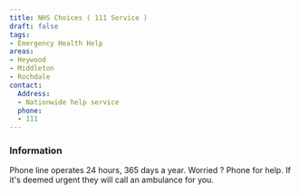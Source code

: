 ```yaml
---
title: NHS Choices ( 111 Service )
draft: false
tags:
- Emergency Health Help
areas:
- Heywood
- Middleton
- Rochdale
contact:
  Address:
  - Nationwide help service
  phone:
  - 111
---
```

### Information
Phone line operates 24 hours, 365 days a year. Worried ? Phone for help. If it's deemed urgent they will call an ambulance for you.

